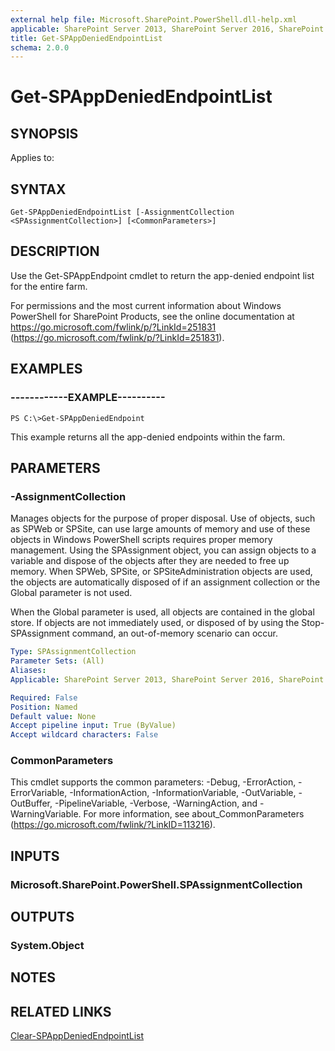 ```yaml
---
external help file: Microsoft.SharePoint.PowerShell.dll-help.xml
applicable: SharePoint Server 2013, SharePoint Server 2016, SharePoint Server 2019
title: Get-SPAppDeniedEndpointList
schema: 2.0.0
---
```


# Get-SPAppDeniedEndpointList

## SYNOPSIS

Applies to:



## SYNTAX

```
Get-SPAppDeniedEndpointList [-AssignmentCollection <SPAssignmentCollection>] [<CommonParameters>]
```

## DESCRIPTION

Use the Get-SPAppEndpoint cmdlet to return the app-denied endpoint list for the entire farm.

For permissions and the most current information about Windows PowerShell for SharePoint Products, see the online documentation at https://go.microsoft.com/fwlink/p/?LinkId=251831 (https://go.microsoft.com/fwlink/p/?LinkId=251831).


## EXAMPLES

### ------------EXAMPLE---------- 
```
PS C:\>Get-SPAppDeniedEndpoint
```

This example returns all the app-denied endpoints within the farm.


## PARAMETERS

### -AssignmentCollection

Manages objects for the purpose of proper disposal. Use of objects, such as SPWeb or SPSite, can use large amounts of memory and use of these objects in Windows PowerShell scripts requires proper memory management. Using the SPAssignment object, you can assign objects to a variable and dispose of the objects after they are needed to free up memory. When SPWeb, SPSite, or SPSiteAdministration objects are used, the objects are automatically disposed of if an assignment collection or the Global parameter is not used.

When the Global parameter is used, all objects are contained in the global store. If objects are not immediately used, or disposed of by using the Stop-SPAssignment command, an out-of-memory scenario can occur.

```yaml
Type: SPAssignmentCollection
Parameter Sets: (All)
Aliases: 
Applicable: SharePoint Server 2013, SharePoint Server 2016, SharePoint Server 2019

Required: False
Position: Named
Default value: None
Accept pipeline input: True (ByValue)
Accept wildcard characters: False
```

### CommonParameters
This cmdlet supports the common parameters: -Debug, -ErrorAction, -ErrorVariable, -InformationAction, -InformationVariable, -OutVariable, -OutBuffer, -PipelineVariable, -Verbose, -WarningAction, and -WarningVariable. For more information, see about_CommonParameters (https://go.microsoft.com/fwlink/?LinkID=113216).

## INPUTS

### Microsoft.SharePoint.PowerShell.SPAssignmentCollection

## OUTPUTS

### System.Object

## NOTES

## RELATED LINKS

[Clear-SPAppDeniedEndpointList](Clear-SPAppDeniedEndpointList.md)

